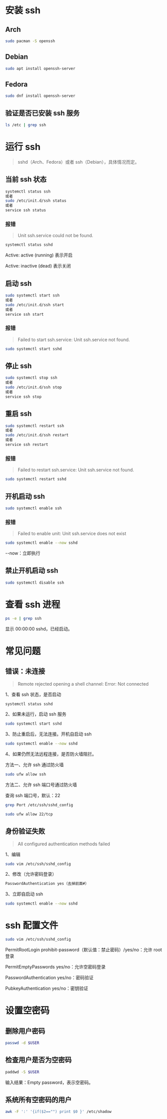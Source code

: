 # 安装 ssh

## Arch

```sh
sudo pacman -S openssh
```

## Debian

```sh
sudo apt install openssh-server
```

## Fedora

```sh
sudo dnf install openssh-server
```

## 验证是否已安装 ssh 服务

```sh
ls /etc | grep ssh
```

# 运行 ssh

> sshd（Arch、Fedora）或者 ssh（Debian），具体情况而定。

## 当前 ssh 状态

```sh
systemctl status ssh
或者
sudo /etc/init.d/ssh status
或者
service ssh status
```

### 报错

> Unit ssh.service could not be found.

```sh
systemctl status sshd
```

Active: active (running) 表示开启

Active: inactive (dead) 表示关闭

## 启动 ssh

```sh
sudo systemctl start ssh
或者
sudo /etc/init.d/ssh start
或者
service ssh start
```

### 报错

> Failed to start ssh.service: Unit ssh.service not found.

```sh
sudo systemctl start sshd
```

## 停止 ssh

```sh
sudo systemctl stop ssh
或者
sudo /etc/init.d/ssh stop
或者
service ssh stop
```

## 重启 ssh

```sh
sudo systemctl restart ssh
或者
sudo /etc/init.d/ssh restart
或者
service ssh restart
```

### 报错

> Failed to restart ssh.service: Unit ssh.service not found.

```sh
sudo systemctl restart sshd
```

## 开机启动 ssh

```sh
sudo systemctl enable ssh
```

### 报错

> Failed to enable unit: Unit ssh.service does not exist

```sh
sudo systemctl enable --now sshd
```

--now：立即执行

## 禁止开机启动 ssh

```sh
sudo systemctl disable ssh
```

# 查看 ssh 进程

```sh
ps -e | grep ssh
```

显示 00:00:00 sshd，已经启动。

# 常见问题

## 错误：未连接

> Remote rejected opening a shell channel: Error: Not connected

1、查看 ssh 状态，是否启动

```sh
systemctl status sshd
```

2、如果未运行，启动 ssh 服务

```sh
sudo systemctl start sshd
```

3、防止重启后，无法连接。开机自启动 ssh

```sh
sudo systemctl enable --now sshd
```

4、如果仍然无法远程连接，是否防火墙阻拦。

方法一、允许 ssh 通过防火墙

```sh
sudo ufw allow ssh
```

方法二、允许 ssh 端口号通过防火墙

查询 ssh 端口号，默认：22

```sh
grep Port /etc/ssh/sshd_config
```

```sh
sudo ufw allow 22/tcp
```

## 身份验证失败

> All configured authentication methods failed

1、编辑

```sh
sudo vim /etc/ssh/sshd_config
```

2、修改（允许密码登录）

```sh
PasswordAuthentication yes（去掉前面#）
```

3、立即自启动 ssh

```sh
sudo systemctl enable --now sshd
```

# ssh 配置文件

```sh
sudo vim /etc/ssh/sshd_config
```

PermitRootLogin prohibit-password（默认值：禁止密码）/yes/no：允许 root 登录

PermitEmptyPasswords yes/no：允许空密码登录

PasswordAuthentication yes/no：密码验证

PubkeyAuthentication yes/no：密钥验证

# 设置空密码

## 删除用户密码

```sh
passwd -d $USER
```

## 检查用户是否为空密码

```sh
paddwd -S $USER
```

输入结果：Empty password，表示空密码。

## 系统所有空密码的用户

```sh
awk -F ':' '{if($2=="") print $0 }' /etc/shadow
```

